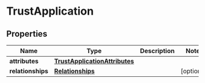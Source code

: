 # TrustApplication

## Properties
Name | Type | Description | Notes
------------ | ------------- | ------------- | -------------
**attributes** | [**TrustApplicationAttributes**](TrustApplicationAttributes.md) |  | 
**relationships** | [**Relationships**](Relationships.md) |  |  [optional]
